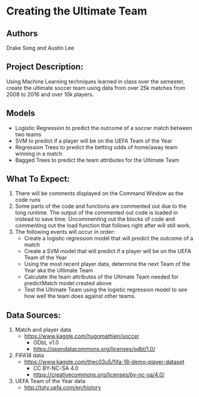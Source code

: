 # Creating the Ultimate Team

## Authors
Drake Song and Austin Lee

## Project Description:
Using Machine Learning techniques learned in class over the semester, create the ultimate soccer team using data from over 25k matches from 2008 to 2016 and over 10k players.

## Models
* Logistic Regression to predict the outcome of a soccer match between two teams
* SVM to predict if a player will be on the UEFA Team of the Year
* Regression Trees to predict the betting odds of home/away team winning in a match
* Bagged Trees to predict the team attributes for the Ultimate Team

## What To Expect:
1. There will be comments displayed on the Command Window as the code runs
2. Some parts of the code and functions are commented out due to the long runtime. The output of the commented out code is loaded in instead to save time. Uncommenting out the blocks of code and commenting out the load function that follows right after will still work.
3. The following events will occur in order:
    * Create a logistic regression model that will predict the outcome of a match
    * Create a SVM model that will predict if a player will be on the UEFA Team of the Year
    * Using the most recent player data, determine the next Team of the Year aka the Ultimate Team
    * Calculate the team attributes of the Ultimate Team needed for predictMatch model created above
    * Test the Ultimate Team using the logistic regression model to see how well the team does against other teams.


## Data Sources:
1. Match and player data
    * https://www.kaggle.com/hugomathien/soccer
      * ODbL v1.0
      * https://opendatacommons.org/licenses/odbl/1.0/
2. FIFA18 data
    * https://www.kaggle.com/thec03u5/fifa-18-demo-player-dataset
      * CC BY-NC-SA 4.0
      * https://creativecommons.org/licenses/by-nc-sa/4.0/
3. UEFA Team of the Year data
    * http://toty.uefa.com/en/history
